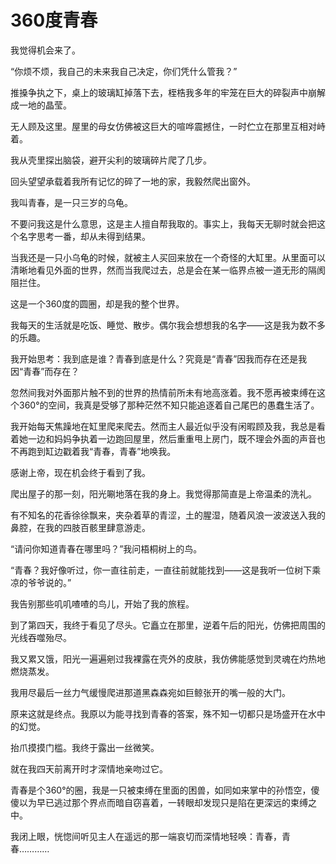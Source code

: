 # 360度青春

我觉得机会来了。 

“你烦不烦，我自己的未来我自己决定，你们凭什么管我？” 

推搡争执之下，桌上的玻璃缸掉落下去，桎梏我多年的牢笼在巨大的碎裂声中崩解成一地的晶莹。 

无人顾及这里。屋里的母女仿佛被这巨大的喧哗震撼住，一时伫立在那里互相对峙着。 

我从壳里探出脑袋，避开尖利的玻璃碎片爬了几步。 

回头望望承载着我所有记忆的碎了一地的家，我毅然爬出窗外。 

我叫青春，是一只三岁的乌龟。 

不要问我这是什么意思，这是主人擅自帮我取的。事实上，我每天无聊时就会把这个名字思考一番，却从未得到结果。 

当我还是一只小乌龟的时候，就被主人买回来放在一个奇怪的大缸里。从里面可以清晰地看见外面的世界，然而当我爬过去，总是会在某一临界点被一道无形的隔阂阻拦住。 

这是一个360度的圆圈，却是我的整个世界。 

我每天的生活就是吃饭、睡觉、散步。偶尔我会想想我的名字——这是我为数不多的乐趣。 

我开始思考：我到底是谁？青春到底是什么？究竟是“青春”因我而存在还是我因“青春”而存在？ 

忽然间我对外面那片触不到的世界的热情前所未有地高涨着。我不愿再被束缚在这个360°的空间，我真是受够了那种茫然不知只能追逐着自己尾巴的愚蠢生活了。 

我开始每天焦躁地在缸里爬来爬去。然而主人最近似乎没有闲暇顾及我，我总是看着她一边和妈妈争执着一边跑回屋里，然后重重甩上房门，既不理会外面的声音也不再跑到缸边戳着我“青春，青春”地唤我。 

感谢上帝，现在机会终于看到了我。 

爬出屋子的那一刻，阳光唰地落在我的身上。我觉得那简直是上帝温柔的洗礼。 

有不知名的花香徐徐飘来，夹杂着草的青涩，土的腥湿，随着风浪一波波送入我的鼻腔，在我的四肢百骸里肆意游走。 

“请问你知道青春在哪里吗？”我问梧桐树上的鸟。 

“青春？我好像听过，你一直往前走，一直往前就能找到——这是我听一位树下乘凉的爷爷说的。” 

我告别那些叽叽喳喳的鸟儿，开始了我的旅程。 

到了第四天，我终于看见了尽头。它矗立在那里，逆着午后的阳光，仿佛把周围的光线吞噬殆尽。 

我又累又饿，阳光一遍遍剜过我裸露在壳外的皮肤，我仿佛能感觉到灵魂在灼热地燃烧蒸发。 

我用尽最后一丝力气缓慢爬进那道黑森森宛如巨鲸张开的嘴一般的大门。 

原来这就是终点。我原以为能寻找到青春的答案，殊不知一切都只是场盛开在水中的幻觉。 

抬爪摸摸门槛。我终于露出一丝微笑。 

就在我四天前离开时才深情地亲吻过它。 

青春是个360°的圈，我是一只被束缚在里面的困兽，如同如来掌中的孙悟空，傻傻以为早已逃过那个界点而暗自窃喜着，一转眼却发现只是陷在更深远的束缚之中。 

我闭上眼，恍惚间听见主人在遥远的那一端哀切而深情地轻唤：青春，青春…………